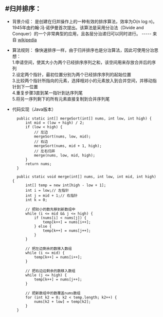 #归并排序：
---
* 背景介绍： 是创建在归并操作上的一种有效的排序算法，效率为O(n log n)。1945年由约翰·冯·诺伊曼首次提出。该算法是采用分治法（Divide and Conquer）的一个非常典型的应用，且各层分治递归可以同时进行。 ----- 来自 [wikipedia](https://zh.wikipedia.org/wiki/%E5%BD%92%E5%B9%B6%E6%8E%92%E5%BA%8F) 
* 算法规则： 像快速排序一样，由于归并排序也是分治算法，因此可使用分治思想：<br> 1.申请空间，使其大小为两个已经排序序列之和，该空间用来存放合并后的序列<br> 2.设定两个指针，最初位置分别为两个已经排序序列的起始位置 <br> 3.比较两个指针所指向的元素，选择相对小的元素放入到合并空间，并移动指针到下一位置 <br> 4.重复步骤3直到某一指针到达序列尾  <br> 5.将另一序列剩下的所有元素直接复制到合并序列尾

* 代码实现（Java版本）



    	public static int[] mergeSort(int[] nums, int low, int high) {  
        	int mid = (low + high) / 2;  
        	if (low < high) {  
            	// 左边  
        		mergeSort(nums, low, mid);  
            	// 右边  
        		mergeSort(nums, mid + 1, high);  
            	// 左右归并  
            	merge(nums, low, mid, high);  
        	}  
        	return nums;  
    	}  
  
    	public static void merge(int[] nums, int low, int mid, int high) {  
        	int[] temp = new int[high - low + 1];  
        	int i = low;// 左指针  
        	int j = mid + 1;// 右指针  
        	int k = 0;  
  
        	// 把较小的数先移到新数组中  
        	while (i <= mid && j <= high) {  
            	if (nums[i] < nums[j]) {  
                	temp[k++] = nums[i++];  
            	} else {  
                	temp[k++] = nums[j++];  
            	}  
        	}  
  
        	// 把左边剩余的数移入数组  
        	while (i <= mid) {  
            	temp[k++] = nums[i++];  
        	}  
  
        	// 把右边边剩余的数移入数组  
        	while (j <= high) {  
            	temp[k++] = nums[j++];  
        	}  
  
        	// 把新数组中的数覆盖nums数组  
        	for (int k2 = 0; k2 < temp.length; k2++) {  
            	nums[k2 + low] = temp[k2];  
        	}  
    	}